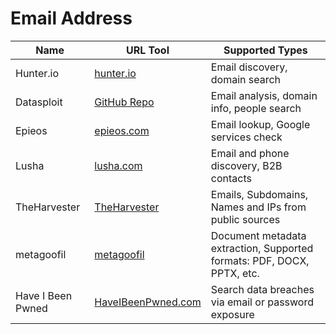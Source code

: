 # Email Address

| Name            | URL Tool                                        | Supported Types                           |
|-----------------|-------------------------------------------------|-------------------------------------------|
| Hunter.io       | [hunter.io](https://hunter.io/)                 | Email discovery, domain search            |
| Datasploit      | [GitHub Repo](https://github.com/datasploit/datasploit/) | Email analysis, domain info, people search |
| Epieos          | [epieos.com](https://epieos.com/)               | Email lookup, Google services check       |
| Lusha           | [lusha.com](https://www.lusha.com/)             | Email and phone discovery, B2B contacts   |
| TheHarvester           | [TheHarvester](https://github.com/laramies/theHarvester)             | Emails, Subdomains, Names and IPs from public sources   |
| metagoofil          | [metagoofil](https://github.com/laramies/metagoofil)             | Document metadata extraction, Supported formats: PDF, DOCX, PPTX, etc.   |
| Have I Been Pwned           | [HaveIBeenPwned.com](https://haveibeenpwned.com/)             | Search data breaches via email or password exposure   |
